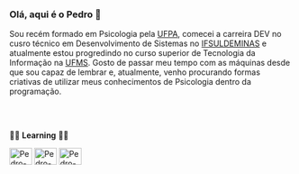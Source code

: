 ### Olá, aqui é o Pedro 👋
Sou recém formado em Psicologia pela [UFPA](https://ufpa.br/), comecei a carreira DEV no cusro técnico em Desenvolvimento de Sistemas no [IFSULDEMINAS](https://portal.ifsuldeminas.edu.br/) e atualmente estou progredindo no curso superior de Tecnologia da Informação na [UFMS](https://ufms.br/). Gosto de passar meu tempo com as máquinas desde que sou capaz de lembrar e, atualmente, venho procurando formas criativas de utilizar meus conhecimentos de Psicologia dentro da programação. 
##
<div style="display: inline_block"><br>
  <p>👨‍💻 <b>Learning</b> 👨‍💻</p>
  <p></p>
  <img align="center" alt="Pedro-Java" height="30" width="40" src="https://cdn.jsdelivr.net/gh/devicons/devicon@latest/icons/java/java-original.svg">
  <img align="center" alt="Pedro-mysql" height="30" width="40" src="https://cdn.jsdelivr.net/gh/devicons/devicon@latest/icons/mysql/mysql-original.svg">
  <img align="center" alt="Pedro-git" height="30" width="40" src="https://cdn.jsdelivr.net/gh/devicons/devicon@latest/icons/git/git-original.svg">
</div>
